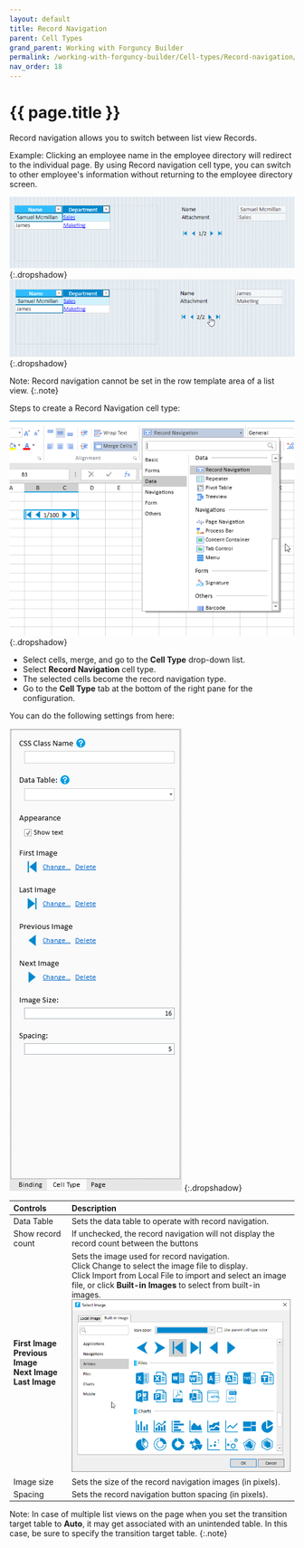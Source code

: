 ```yaml
---
layout: default
title: Record Navigation
parent: Cell Types
grand_parent: Working with Forguncy Builder
permalink: /working-with-forguncy-builder/Cell-types/Record-navigation/
nav_order: 18
---
```


# {{ page.title }}

Record navigation allows you to switch between list view Records.

Example: Clicking an employee name in the employee directory will redirect to the individual page. By using Record navigation cell type, you can switch to other employee's information without returning to the employee directory screen.

![record_navigation_celltype_output1](/assets/images/product-images/record_navigation_celltype_output1.png)
{:.dropshadow}
![record_navigation_celltype_output2](/assets/images/product-images/record_navigation_celltype_output2.png)
{:.dropshadow}

Note: Record navigation cannot be set in the row template area of ​​a list view.
{:.note}

Steps to create a Record Navigation cell type:

![record_navigation_celltype](/assets/images/product-images/record_navigation_celltype.png)
{:.dropshadow}

- Select cells, merge, and go to the **Cell Type** drop-down list. 
- Select **Record Navigation** cell type. 
- The selected cells become the record navigation type.
- Go to the **Cell Type** tab at the bottom of the right pane for the configuration.

You can do the following settings from here:

![record_navigation_celltype_settings](/assets/images/product-images/record_navigation_celltype_settings.png)
{:.dropshadow}

|Controls|Description|
|:--|:--|
|Data Table|Sets the data table to operate with record navigation.|
|Show record count|If unchecked, the record navigation will not display the record count between the buttons|
|**First Image** <br/>**Previous Image**  <br/>**Next Image**  <br/>**Last Image**|Sets the image used for record navigation. <br/>Click Change to select the image file to display. <br/> Click Import from Local File to import and select an image file, or click **Built-in Images** to select from built-in images. <br/> ![page_navigation_celltype_select_image](/assets/images/product-images/page_navigation_celltype_select_image.png)|
|Image size|Sets the size of the record navigation images (in pixels).|
|Spacing|Sets the record navigation button spacing (in pixels).|

Note: In case of multiple list views on the page when you set the transition target table to **Auto**, it may get associated with an unintended table. In this case, be sure to specify the transition target table.
{:.note}